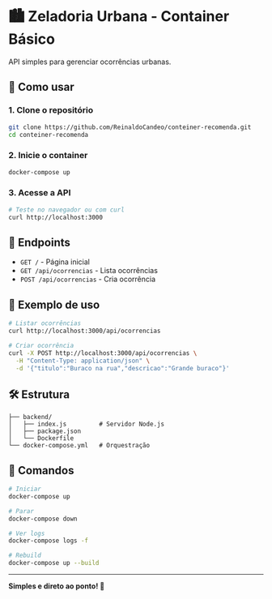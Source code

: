 # 🏙️ Zeladoria Urbana - Container Básico

API simples para gerenciar ocorrências urbanas.

## 🚀 Como usar

### 1. Clone o repositório
```bash
git clone https://github.com/ReinaldoCandeo/conteiner-recomenda.git
cd conteiner-recomenda
```

### 2. Inicie o container
```bash
docker-compose up
```

### 3. Acesse a API
```bash
# Teste no navegador ou com curl
curl http://localhost:3000
```

## 📡 Endpoints

- `GET /` - Página inicial
- `GET /api/ocorrencias` - Lista ocorrências
- `POST /api/ocorrencias` - Cria ocorrência

## 📝 Exemplo de uso

```bash
# Listar ocorrências
curl http://localhost:3000/api/ocorrencias

# Criar ocorrência
curl -X POST http://localhost:3000/api/ocorrencias \
  -H "Content-Type: application/json" \
  -d '{"titulo":"Buraco na rua","descricao":"Grande buraco"}'
```

## 🛠️ Estrutura

```
├── backend/
│   ├── index.js         # Servidor Node.js
│   ├── package.json
│   └── Dockerfile
└── docker-compose.yml   # Orquestração
```

## 🔧 Comandos

```bash
# Iniciar
docker-compose up

# Parar
docker-compose down

# Ver logs
docker-compose logs -f

# Rebuild
docker-compose up --build
```

---

**Simples e direto ao ponto! 🎯**

